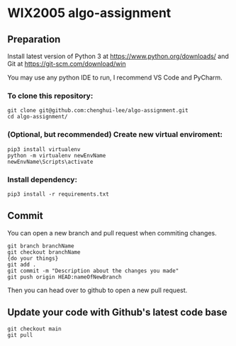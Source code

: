 # WIX2005 algo-assignment

## Preparation
Install latest version of Python 3 at https://www.python.org/downloads/ and Git at https://git-scm.com/download/win

You may use any python IDE to run, I recommend VS Code and PyCharm.

### To clone this repository:
```
git clone git@github.com:chenghui-lee/algo-assignment.git
cd algo-assignment/
```
### (Optional, but recommended) Create new virtual enviroment:
```
pip3 install virtualenv
python -m virtualenv newEnvName
newEnvName\Scripts\activate
```
### Install dependency:
```
pip3 install -r requirements.txt
```

## Commit
You can open a new branch and pull request when commiting changes.
```
git branch branchName
git checkout branchName
{do your things}
git add .
git commit -m "Description about the changes you made"
git push origin HEAD:nameOfNewBranch
```
Then you can head over to github to open a new pull request.

## Update your code with Github's latest code base
```
git checkout main
git pull
```
